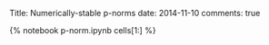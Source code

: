 Title: Numerically-stable p-norms
date: 2014-11-10
comments: true

{% notebook p-norm.ipynb cells[1:] %}
